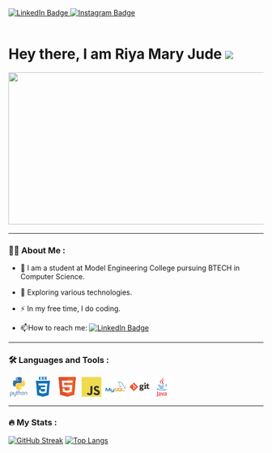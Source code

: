 
<div id="badges">
  <a href="https://www.linkedin.com/in/riya-mary-jude-54833a22b/">
    <img src="https://img.shields.io/badge/LinkedIn-blue?style=for-the-badge&logo=linkedin&logoColor=white" alt="LinkedIn Badge"/>
  </a>
  <a href="https://www.instagram.com/_ri.yu.ga__/">
    <img src="https://img.shields.io/badge/Instagram-red?style=for-the-badge&logo=instagram&logoColor=white" alt="Instagram Badge"/>
  </a>
</div>
<img src="https://komarev.com/ghpvc/?username=Riyajude&style=flat-square&color=blue" alt=""/>
<h1>
  Hey there, I am Riya Mary Jude
  <img src="https://media.giphy.com/media/hvRJCLFzcasrR4ia7z/giphy.gif" width="30px"/>
</h1>
<div align="center">
  <img src="https://media0.giphy.com/media/paTz7UZbPfTZFRYnnB/200w.webp?cid=ecf05e47eedmlpr6kmpgg0dx4d2wvsva1s432oelpltpkya8&rid=200w.webp&ct=s" width="600" height="300"/>
</div>
  
---

### :woman_technologist: About Me :
- :telescope: I am a student at Model Engineering College pursuing BTECH in Computer Science.

- :seedling: Exploring various technologies.

- :zap: In my free time, I do coding.

- :mailbox:How to reach me: [![LinkedIn Badge](https://img.shields.io/badge/-LinkedIn-blue?style=flat&logo=Linkedin&logoColor=white)](https://www.linkedin.com/in/riya-mary-jude-54833a22b/)
  
---

### :hammer_and_wrench: Languages and Tools :
<div>
  <img src="https://github.com/devicons/devicon/blob/master/icons/python/python-original-wordmark.svg" title="Python" alt="Python" width="40" height="40"/>&nbsp;
  <img src="https://github.com/devicons/devicon/blob/master/icons/css3/css3-plain-wordmark.svg"  title="CSS3" alt="CSS" width="40" height="40"/>&nbsp;
  <img src="https://github.com/devicons/devicon/blob/master/icons/html5/html5-original.svg" title="HTML5" alt="HTML" width="40" height="40"/>&nbsp;
  <img src="https://github.com/devicons/devicon/blob/master/icons/javascript/javascript-original.svg" title="JavaScript" alt="JavaScript" width="40" height="40"/>&nbsp;
  <img src="https://github.com/devicons/devicon/blob/master/icons/mysql/mysql-original-wordmark.svg" title="MySQL"  alt="MySQL" width="40" height="40"/>&nbsp;
  <img src="https://github.com/devicons/devicon/blob/master/icons/git/git-original-wordmark.svg" title="Git" **alt="Git" width="40" height="40"/>
  <img src="https://github.com/devicons/devicon/blob/master/icons/java/java-original-wordmark.svg" title="Java" **alt="Java" width="40" height="40"/>
  
</div>
  
---

### :fire: My Stats :
[![GitHub Streak](http://github-readme-streak-stats.herokuapp.com?user=Riyajude&theme=dark&background=000000)](https://git.io/streak-stats)
[![Top Langs](https://github-readme-stats.vercel.app/api/top-langs/?username=Riyajude)](https://github.com/Riyajude/github-readme-stats)
